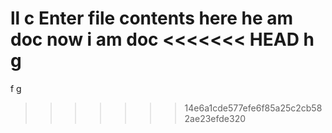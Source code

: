ll 
c
Enter file contents here
he am doc
now i am doc
<<<<<<< HEAD
h
g
=======
f
g
>>>>>>> 14e6a1cde577efe6f85a25c2cb582ae23efde320
